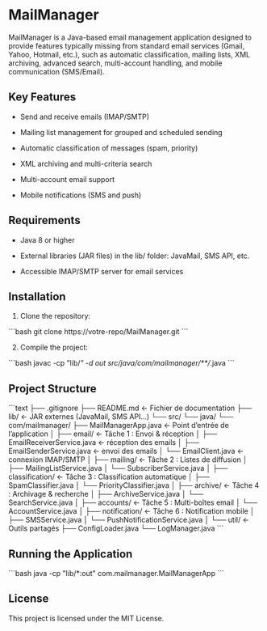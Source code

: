 # MailManager

MailManager is a Java-based email management application designed to provide features typically missing from standard email services (Gmail, Yahoo, Hotmail, etc.), such as automatic classification, mailing lists, XML archiving, advanced search, multi-account handling, and mobile communication (SMS/Email).

## Key Features
- Send and receive emails (IMAP/SMTP)

- Mailing list management for grouped and scheduled sending

- Automatic classification of messages (spam, priority)

- XML archiving and multi-criteria search

- Multi-account email support

- Mobile notifications (SMS and push)

## Requirements

- Java 8 or higher

- External libraries (JAR files) in the lib/ folder: JavaMail, SMS API, etc.

- Accessible IMAP/SMTP server for email services

## Installation
1. Clone the repository:

\`\`\`bash
   git clone https://votre-repo/MailManager.git
   \`\`\`

2. Compile the project:

\`\`\`bash
   javac -cp "lib/*" -d out src/java/com/mailmanager/**/*.java
   \`\`\`
   
## Project Structure
\`\`\`text
├── .gitignore
├── README.md                              ← Fichier de documentation
├── lib/                                   ← JAR externes (JavaMail, SMS API…)
└── src/
    └── java/
        └── com/mailmanager/
            ├── MailManagerApp.java        ← Point d’entrée de l’application
            │
            ├── email/                      ← Tâche 1 : Envoi & réception
            │   ├── EmailReceiverService.java  ← réception des emails
            │   ├── EmailSenderService.java    ← envoi des emails
            │   └── EmailClient.java           ← connexion IMAP/SMTP
            │
            ├── mailing/                    ← Tâche 2 : Listes de diffusion
            │   ├── MailingListService.java
            │   └── SubscriberService.java
            │
            ├── classification/            ← Tâche 3 : Classification automatique
            │   ├── SpamClassifier.java
            │   └── PriorityClassifier.java
            │
            ├── archive/                   ← Tâche 4 : Archivage & recherche
            │   ├── ArchiveService.java
            │   └── SearchService.java
            │
            ├── accounts/                  ← Tâche 5 : Multi-boîtes email
            │   └── AccountService.java
            │
            ├── notification/              ← Tâche 6 : Notification mobile
            │   ├── SMSService.java
            │   └── PushNotificationService.java
            │
            └── util/                      ← Outils partagés
                ├── ConfigLoader.java
                └── LogManager.java
\`\`\`

## Running the Application

\`\`\`bash
java -cp "lib/*:out" com.mailmanager.MailManagerApp
\`\`\`

## License
This project is licensed under the MIT License.
